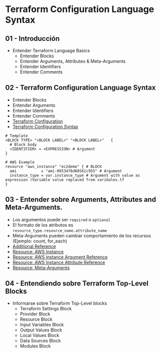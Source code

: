 # Terraform Configuration Language Syntax

## 01 - Introducción
- Entender Terraform Language Basics
  - Entender Blocks
  - Entender Arguments, Attributes & Meta-Arguments
  - Entender Identifiers
  - Entender Comments
 


## 02 - Terraform Configuration Language Syntax
- Entender Blocks
- Entender Arguments
- Entender Identifiers
- Entender Comments
- [Terraform Configuration](https://www.terraform.io/docs/configuration/index.html)
- [Terraform Configuration Syntax](https://www.terraform.io/docs/configuration/syntax.html)

```
# Template
<BLOCK TYPE> "<BLOCK LABEL>" "<BLOCK LABEL>"   {
  # Block body
  <IDENTIFIER> = <EXPRESSION> # Argument
}

# AWS Example
resource "aws_instance" "ec2demo" { # BLOCK
  ami           = "ami-0953476d60561c955" # Argument
  instance_type = var.instance_type # Argument with value as expression (Variable value replaced from varibales.tf
}
```

## 03 -  Entender sobre Arguments, Attributes and Meta-Arguments.
- Los argumentos puede ser `required` o `optional`
- El formato de los atributos es `resource_type.resource_name.attribute_name`
- Meta-Arguments pueden cambiar comportamiento de los recursos (Ejemplo: count, for_each)
- [Additional Reference](https://learn.hashicorp.com/tutorials/terraform/resource?in=terraform/configuration-language) 
- [Resource: AWS Instance](https://registry.terraform.io/providers/hashicorp/aws/latest/docs/resources/instance)
- [Resource: AWS Instance Argument Reference](https://registry.terraform.io/providers/hashicorp/aws/latest/docs/resources/instance#argument-reference)
- [Resource: AWS Instance Attribute Reference](https://registry.terraform.io/providers/hashicorp/aws/latest/docs/resources/instance#attributes-reference)
- [Resource: Meta-Arguments](https://www.terraform.io/docs/language/meta-arguments/depends_on.html)

## 04 - Entendiendo sobre Terraform Top-Level Blocks
- Informarse sobre Terraform Top-Level blocks
  - Terraform Settings Block
  - Provider Block
  - Resource Block
  - Input Variables Block
  - Output Values Block
  - Local Values Block
  - Data Sources Block
  - Modules Block

